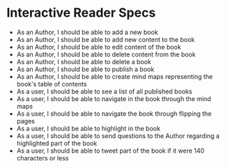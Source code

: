 # Interactive Reader Specs

* As an Author, I should be able to add a new book
* As an Author, I should be able to add new content to the book
* As an Author, I should be able to edit content of the book
* As an Author, I should be able to delete content from the book
* As an Author, I should be able to delete a book
* As an Author, I should be able to publish a book
* As an Author, I should be able to create mind maps representing the book's table of contents
* As a user, I should be able to see a list of all published books
* As a user, I should be able to navigate in the book through the mind maps
* As a user, I should be able to navigate the book through flipping the pages
* As a user, I should be able to highlight in the book
* As a user, I should be able to send questions to the Author regarding a highlighted part of the book
* As a user, I should be able to tweet part of the book if it were 140 characters or less
